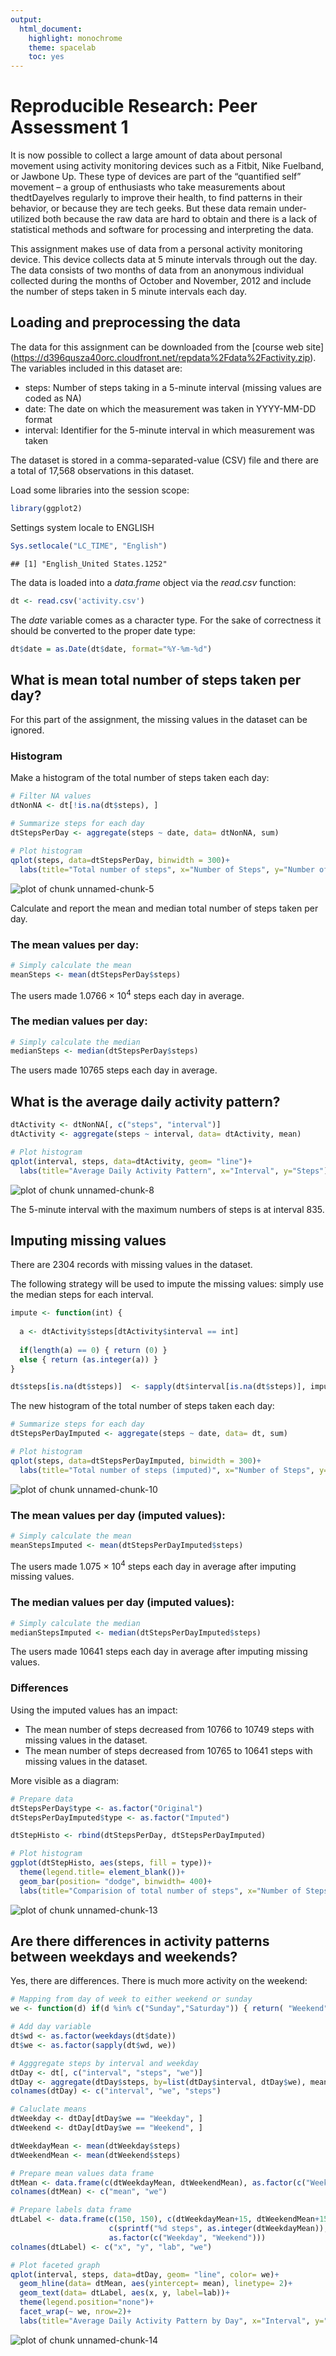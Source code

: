 ```yaml
---
output:
  html_document:
    highlight: monochrome
    theme: spacelab
    toc: yes
---
```


# Reproducible Research: Peer Assessment 1

It is now possible to collect a large amount of data about personal movement using activity monitoring devices such as a Fitbit, Nike Fuelband, or Jawbone Up. These type of devices are part of the “quantified self” movement – a group of enthusiasts who take measurements about thedtDayelves regularly to improve their health, to find patterns in their behavior, or because they are tech geeks. But these data remain under-utilized both because the raw data are hard to obtain and there is a lack of statistical methods and software for processing and interpreting the data.

This assignment makes use of data from a personal activity monitoring device. This device collects data at 5 minute intervals through out the day. The data consists of two months of data from an anonymous individual collected during the months of October and November, 2012 and include the number of steps taken in 5 minute intervals each day.


## Loading and preprocessing the data

The data for this assignment can be downloaded from the [course web site]
(https://d396qusza40orc.cloudfront.net/repdata%2Fdata%2Factivity.zip). 
The variables included in this dataset are:

* steps: Number of steps taking in a 5-minute interval (missing values are coded as NA)
* date: The date on which the measurement was taken in YYYY-MM-DD format
* interval: Identifier for the 5-minute interval in which measurement was taken

The dataset is stored in a comma-separated-value (CSV) file and there are a total
of 17,568 observations in this dataset. 

Load some libraries into the session scope:

```r
library(ggplot2)
```


Settings system locale to ENGLISH 

```r
Sys.setlocale("LC_TIME", "English")
```

```
## [1] "English_United States.1252"
```


The data is loaded into a *data.frame* object via the *read.csv* function:

```r
dt <- read.csv('activity.csv')
```

The *date* variable comes as a character type. For the sake of correctness it
should be converted to the proper date type:


```r
dt$date = as.Date(dt$date, format="%Y-%m-%d")
```

## What is mean total number of steps taken per day?

For this part of the assignment, the missing values in the dataset can be ignored.

### Histogram

Make a histogram of the total number of steps taken each day:


```r
# Filter NA values
dtNonNA <- dt[!is.na(dt$steps), ]

# Summarize steps for each day
dtStepsPerDay <- aggregate(steps ~ date, data= dtNonNA, sum)

# Plot histogram
qplot(steps, data=dtStepsPerDay, binwidth = 300)+
  labs(title="Total number of steps", x="Number of Steps", y="Number of Days")
```

![plot of chunk unnamed-chunk-5](figure/unnamed-chunk-5.png) 

Calculate and report the mean and median total number of steps taken per day.

### The mean values per day: 


```r
# Simply calculate the mean 
meanSteps <- mean(dtStepsPerDay$steps)
```

The users made 1.0766 &times; 10<sup>4</sup> steps each day in average.


### The median values per day: 


```r
# Simply calculate the median 
medianSteps <- median(dtStepsPerDay$steps)
```


The users made 10765 steps each day in average.


## What is the average daily activity pattern?


```r
dtActivity <- dtNonNA[, c("steps", "interval")]
dtActivity <- aggregate(steps ~ interval, data= dtActivity, mean)

# Plot histogram
qplot(interval, steps, data=dtActivity, geom= "line")+
  labs(title="Average Daily Activity Pattern", x="Interval", y="Steps")
```

![plot of chunk unnamed-chunk-8](figure/unnamed-chunk-8.png) 

The 5-minute interval with the maximum numbers of steps is at interval 835.


## Imputing missing values


There are 2304 records with missing values in the dataset.

The following strategy will be used to impute the missing values: simply use the
median steps for each interval.


```r
impute <- function(int) {
  
  a <- dtActivity$steps[dtActivity$interval == int]
  
  if(length(a) == 0) { return (0) }
  else { return (as.integer(a)) }
}

dt$steps[is.na(dt$steps)]  <- sapply(dt$interval[is.na(dt$steps)], impute) 
```

The new histogram of the total number of steps taken each day:


```r
# Summarize steps for each day
dtStepsPerDayImputed <- aggregate(steps ~ date, data= dt, sum)

# Plot histogram
qplot(steps, data=dtStepsPerDayImputed, binwidth = 300)+
  labs(title="Total number of steps (imputed)", x="Number of Steps", y="Number of Days")
```

![plot of chunk unnamed-chunk-10](figure/unnamed-chunk-10.png) 

### The mean values per day (imputed values): 


```r
# Simply calculate the mean 
meanStepsImputed <- mean(dtStepsPerDayImputed$steps)
```

The users made 1.075 &times; 10<sup>4</sup> steps each day in average after imputing missing values.

### The median values per day (imputed values): 


```r
# Simply calculate the median 
medianStepsImputed <- median(dtStepsPerDayImputed$steps)
```


The users made 10641 steps each day in average after imputing missing values.




### Differences

Using the imputed values has an impact: 

* The mean number of steps decreased from
10766 to 10749 steps with missing values in the dataset. 
* The mean number of steps decreased from
10765 to 10641 steps with missing values in the dataset. 

More visible as a diagram:


```r
# Prepare data
dtStepsPerDay$type <- as.factor("Original")
dtStepsPerDayImputed$type <- as.factor("Imputed")

dtStepHisto <- rbind(dtStepsPerDay, dtStepsPerDayImputed)

# Plot histogram
ggplot(dtStepHisto, aes(steps, fill = type))+
  theme(legend.title= element_blank())+
  geom_bar(position= "dodge", binwidth= 400)+
  labs(title="Comparision of total number of steps", x="Number of Steps", y="Number of Days")
```

![plot of chunk unnamed-chunk-13](figure/unnamed-chunk-13.png) 


## Are there differences in activity patterns between weekdays and weekends?


Yes, there are differences. There is much more activity on the weekend:


```r
# Mapping from day of week to either weekend or sunday
we <- function(d) if(d %in% c("Sunday","Saturday")) { return( "Weekend") } else {return ("Weekday")}

# Add day variable
dt$wd <- as.factor(weekdays(dt$date)) 
dt$we <- as.factor(sapply(dt$wd, we))

# Agggregate steps by interval and weekday
dtDay <- dt[, c("interval", "steps", "we")]
dtDay <- aggregate(dtDay$steps, by=list(dtDay$interval, dtDay$we), mean)
colnames(dtDay) <- c("interval", "we", "steps")

# Caluclate means
dtWeekday <- dtDay[dtDay$we == "Weekday", ]
dtWeekend <- dtDay[dtDay$we == "Weekend", ]

dtWeekdayMean <- mean(dtWeekday$steps)
dtWeekendMean <- mean(dtWeekend$steps)

# Prepare mean values data frame
dtMean <- data.frame(c(dtWeekdayMean, dtWeekendMean), as.factor(c("Weekday", "Weekend")))
colnames(dtMean) <- c("mean", "we")

# Prepare labels data frame
dtLabel <- data.frame(c(150, 150), c(dtWeekdayMean+15, dtWeekendMean+15), 
                      c(sprintf("%d steps", as.integer(dtWeekdayMean)), sprintf("%d steps", as.integer(dtWeekendMean))), 
                      as.factor(c("Weekday", "Weekend")))
colnames(dtLabel) <- c("x", "y", "lab", "we")

# Plot faceted graph
qplot(interval, steps, data=dtDay, geom= "line", color= we)+
  geom_hline(data= dtMean, aes(yintercept= mean), linetype= 2)+
  geom_text(data= dtLabel, aes(x, y, label=lab))+
  theme(legend.position="none")+
  facet_wrap(~ we, nrow=2)+
  labs(title="Average Daily Activity Pattern by Day", x="Interval", y="Steps")
```

![plot of chunk unnamed-chunk-14](figure/unnamed-chunk-14.png) 
